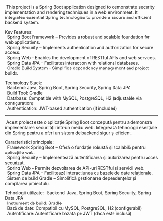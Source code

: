 &nbsp;This project is a Spring Boot application designed to demonstrate security implementation and rendering techniques in a web environment. It integrates essential Spring technologies to provide a secure and efficient backend system.  

Key Features:  
&ensp;Spring Boot Framework – Provides a robust and scalable foundation for web applications.  
&ensp;Spring Security – Implements authentication and authorization for secure access.  
&ensp;Spring Web – Enables the development of RESTful APIs and web services.  
&ensp;Spring Data JPA – Facilitates interaction with relational databases.  
&ensp;Gradle Build System – Simplifies dependency management and project builds.  

Technology Stack:  
&ensp;Backend: Java, Spring Boot, Spring Security, Spring Data JPA  
&ensp;Build Tool: Gradle  
&ensp;Database: Compatible with MySQL, PostgreSQL, H2 (adjustable via configuration)  
&ensp;Authentication: JWT-based authentication (if included)  

---------------------------------------------------------------------------------------------------------------------------------------------------------------------------------------------------------------------

&nbsp;Acest proiect este o aplicație Spring Boot concepută pentru a demonstra implementarea securității într-un mediu web. Integrează tehnologii esențiale din Spring pentru a oferi un sistem de backend sigur și eficient.

Caracteristici principale:  
&ensp;Framework Spring Boot – Oferă o fundație robustă și scalabilă pentru aplicațiile web.  
&ensp;Spring Security – Implementează autentificarea și autorizarea pentru acces securizat.  
&ensp;Spring Web – Permite dezvoltarea de API-uri RESTful și servicii web.  
&ensp;Spring Data JPA – Facilitează interacțiunea cu bazele de date relaționale.  
&ensp;Sistem de build Gradle – Simplifică gestionarea dependențelor și compilarea proiectului.  

Tehnologii utilizate:
&ensp;Backend: Java, Spring Boot, Spring Security, Spring Data JPA  
&ensp;Instrument de build: Gradle  
&ensp;Bază de date: Compatibil cu MySQL, PostgreSQL, H2 (configurabil)  
&ensp;Autentificare: Autentificare bazată pe JWT (dacă este inclusă)  
